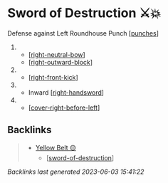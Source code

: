 # Sword of Destruction ⚔️💥

Defense against Left Roundhouse Punch
[[punches]]

1.  - [[right-neutral-bow]]
    - [[right-outward-block]]
2.  - [[right-front-kick]]
3.  - Inward [[right-handsword]]
4.  - [[cover-right-before-left]]

## Backlinks

> - [Yellow Belt 🟡](..\belts\1-yellow.md)
>   - [[sword-of-destruction]]

_Backlinks last generated 2023-06-03 15:41:22_

[//begin]: # "Autogenerated link references for markdown compatibility"
[punches]: ../web-of-knowledge/punches "Web of Knowledge: Punches"
[right-neutral-bow]: ../single-techniques/right-neutral-bow "Right Neutral Bow"
[right-outward-block]: ../single-techniques/right-outward-block "Right Outward Block"
[right-front-kick]: ../single-techniques/right-front-kick "Right Front Kick ➡️🦶⬆️"
[right-handsword]: ../single-techniques/right-handsword "Right Handsword"
[cover-right-before-left]: ../single-techniques/cover-right-before-left "Cover Right before Left"
[sword-of-destruction]: sword-of-destruction "Sword of Destruction ⚔️💥"
[//end]: # "Autogenerated link references"
